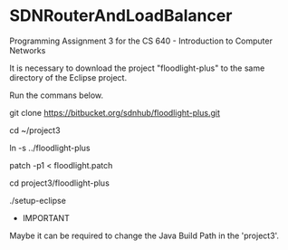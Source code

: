 SDNRouterAndLoadBalancer
========================

Programming Assignment 3 for the CS 640 - Introduction to Computer Networks


It is necessary to download the project "floodlight-plus" to the same directory of the Eclipse project.

Run the commans below.

git clone https://bitbucket.org/sdnhub/floodlight-plus.git

cd ~/project3

ln -s ../floodlight-plus

patch -p1 < floodlight.patch

cd project3/floodlight-plus

./setup-eclipse


- IMPORTANT

Maybe it can be required to change the Java Build Path in the 'project3'.
